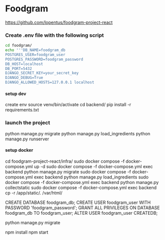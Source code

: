 # Foodgram
https://github.com/lopentus/foodgram-project-react

### Create .env file with the following script
```bash
cd foodgram/
echo '''DB_NAME=foodgram_db
POSTGRES_USER=foodgram_user
POSTGRES_PASSWORD=foodgram_password
DB_HOST=localhost
DB_PORT=5432
DJANGO_SECRET_KEY=your_secret_key
DJANGO_DEBUG=True
DJANGO_ALLOWED_HOSTS=127.0.0.1 localhost
```

#### setup dev
create env
source venv/bin/activate 
cd backend/
pip install -r requirements.txt

### launch the project
python manage.py migrate
python manage.py load_ingredients
python manage.py runserver

#### setup docker
cd foodgram-project-react/infra/
sudo docker compose -f docker-compose.yml up -d
sudo docker compose -f docker-compose.yml exec backend python manage.py migrate
sudo docker compose -f docker-compose.yml exec backend python manage.py load_ingredients
sudo docker compose -f docker-compose.yml exec backend python manage.py collectstatic
sudo docker compose -f docker-compose.yml exec backend cp -r /app/static/. /var/html/

CREATE DATABASE foodgram_db;
CREATE USER foodgram_user WITH PASSWORD 'foodgram_password';
GRANT ALL PRIVILEGES ON DATABASE foodgram_db TO foodgram_user;
ALTER USER foodgram_user CREATEDB;

python manage.py migrate

npm install
npm start
